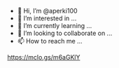 - 👋 Hi, I’m @aperki100
- 👀 I’m interested in ...
- 🌱 I’m currently learning ...
- 💞️ I’m looking to collaborate on ...
- 📫 How to reach me ...

<!---
aperki100/aperki100 is a ✨ special ✨ repository because its `README.md` (this file) appears on your GitHub profile.
You can click the Preview link to take a look at your changes.![temp_photo](https://user-images.githubusercontent.com/101905533/159102875-caa88102-b086-4707-b701-e612058bc6da.jpg)

--->
https://mclo.gs/m6aGKlY
